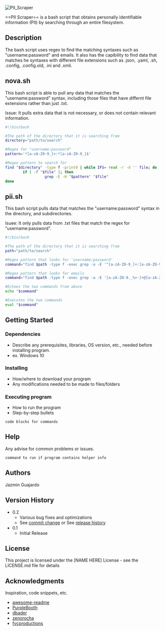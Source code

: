 ![PII_Scraper](https://github.com/JazminGuajard0/PII-Scraper/assets/71527158/04feb28e-a7be-4546-a014-9b428b65f7c4)

==PII Scraper== is a bash script that obtains personally identifiable information (PII) by searching through an entire filesystem.

## Description

The bash script uses regex to find the matching syntaxes such as "username:password" and emails. It also has the capibility to find data that matches he syntaxes with different file extensions such as .json, .yaml, .sh, .config, .config.old, .ini and .xmli.

## nova.sh

This bash script is able to pull any data that matches the "username:password" syntax, including those files that have differnt file extensions rather than just .txt. 

Issue: It pulls extra data that is not necessary, or does not contain relevant information.

```sh
#!/bin/bash

#The path of the directory that it is searching from
directory="path/to/search"

#Regex for "username:password"
pattern='*[a-zA-Z0-9_]+:*[a-zA-Z0-9_]$'

#Regex pattern to search for
find "$directory" -type f -print0 | while IFS= read -r -d '' file; do
        if [ -f "$file" ]; then
                  grep -E -H "$pattern" "$file"
done
```

## pii.sh

This bash script pulls data that matches the "username:password" syntax in the directory, and subdirectories. 

Isuee: It only pulls data from .txt files that match the regex for "username:password".

```sh
#!/bin/bash

#The path of the directory that it is searching from
path="path/to/search"

#Regex pattern that looks for 'username:password'
command="find $path -type f -exec grep -a -E '^[a-zA-Z0-9_]+:[a-zA-Z0-9_]+$' {} \; -print"

#Regex pattern that looks for emails
command="find $path -type f -exec grep -a -E '[a-zA-Z0-9._%+-]+@[a-zA-Z0-9.-]+\.[a-zA-Z]{2,}$' {} \; -print"

#Echoes the two commands from above
echo "$command"

#Executes the two commands
eval "$command"
```


## Getting Started

### Dependencies

* Describe any prerequisites, libraries, OS version, etc., needed before installing program.
* ex. Windows 10

### Installing

* How/where to download your program
* Any modifications needed to be made to files/folders

### Executing program

* How to run the program
* Step-by-step bullets
```
code blocks for commands
```

## Help

Any advise for common problems or issues.
```
command to run if program contains helper info
```

## Authors

Jazmin Guajardo  

## Version History

* 0.2
    * Various bug fixes and optimizations
    * See [commit change]() or See [release history]()
* 0.1
    * Initial Release

## License

This project is licensed under the [NAME HERE] License - see the LICENSE.md file for details

## Acknowledgments

Inspiration, code snippets, etc.
* [awesome-readme](https://github.com/matiassingers/awesome-readme)
* [PurpleBooth](https://gist.github.com/PurpleBooth/109311bb0361f32d87a2)
* [dbader](https://github.com/dbader/readme-template)
* [zenorocha](https://gist.github.com/zenorocha/4526327)
* [fvcproductions](https://gist.github.com/fvcproductions/1bfc2d4aecb01a834b46)
